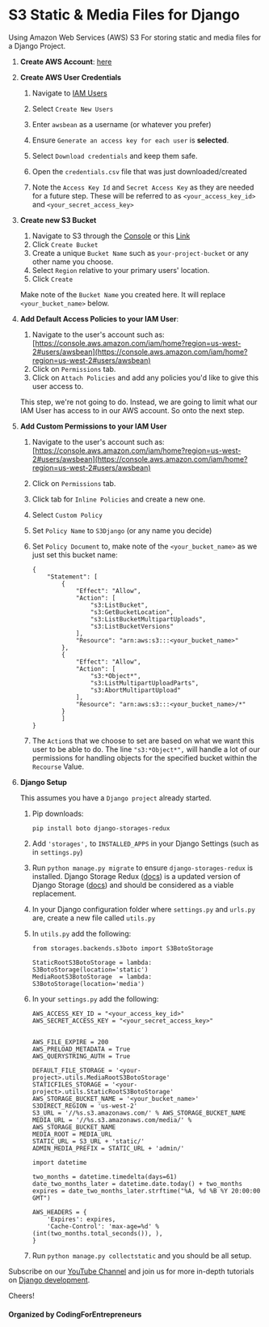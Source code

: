 # S3 Static & Media Files for Django

Using Amazon Web Services (AWS) S3 For storing static and media files for a Django Project.

1. **Create AWS Account**: [here](http://aws.amazon.com/)

2. **Create AWS User Credentials**
	
	1. Navigate to [IAM Users](https://console.aws.amazon.com/iam/home?#users)
	
	2. Select `Create New Users`
	
	3. Enter `awsbean` as a username (or whatever you prefer)
	
	4. Ensure `Generate an access key for each user` is **selected**.
	
	5. Select `Download credentials` and keep them safe. 
	
	6. Open the `credentials.csv` file that was just downloaded/created 

	7. Note the `Access Key Id` and `Secret Access Key` as they are needed for a future step. These will be referred to as `<your_access_key_id>` and `<your_secret_access_key>`

3. **Create new S3 Bucket**
	1. Navigate to S3 through the [Console](https://console.aws.amazon.com) or this [Link](https://console.aws.amazon.com/s3)
	2. Click `Create Bucket`
	3. Create a unique `Bucket Name` such as `your-project-bucket` or any other name you choose.
	4. Select `Region` relative to your primary users' location.
	5. Click `Create`

	Make note of the `Bucket Name` you created here. It will replace `<your_bucket_name>` below.

4. **Add Default Access Policies to your IAM User**:
	1. Navigate to the user's account such as: [https://console.aws.amazon.com/iam/home?region=us-west-2#users/awsbean](https://console.aws.amazon.com/iam/home?region=us-west-2#users/awsbean)
	2. Click on `Permissions` tab.
	3. Click on `Attach Policies` and add any policies you'd like to give this user access to.

	This step, we're not going to do. Instead, we are going to limit what our IAM User has access to in our AWS account. So onto the next step.

5. **Add Custom Permissions to your IAM User**
	1. Navigate to the user's account such as: [https://console.aws.amazon.com/iam/home?region=us-west-2#users/awsbean](https://console.aws.amazon.com/iam/home?region=us-west-2#users/awsbean)
	2. Click on `Permissions` tab.
	3. Click tab for `Inline Policies` and create a new one.
	4. Select `Custom Policy`
	5. Set `Policy Name` to `S3Django` (or any name you decide)
	6. Set `Policy Document` to, make note of the `<your_bucket_name>` as we just set this bucket name:
		```
		{
			"Statement": [
			    {
			        "Effect": "Allow",
			        "Action": [
			            "s3:ListBucket",
			            "s3:GetBucketLocation",
			            "s3:ListBucketMultipartUploads",
			            "s3:ListBucketVersions"
			        ],
			        "Resource": "arn:aws:s3:::<your_bucket_name>"
			    },
			    {
			        "Effect": "Allow",
			        "Action": [
			            "s3:*Object*",
			            "s3:ListMultipartUploadParts",
			            "s3:AbortMultipartUpload"
			        ],
			        "Resource": "arn:aws:s3:::<your_bucket_name>/*"
			    }
				]
		}
		```

	7. The `Action`s that we choose to set are based on what we want this user to be able to do. The line `"s3:*Object*",` will handle a lot of our permissions for handling objects for the specified bucket within the `Recourse` Value.


6. **Django Setup**

	This assumes you have a `Django project` already started.
	1. Pip downloads:

		```
		pip install boto django-storages-redux
		```
	2. Add `'storages',` to `INSTALLED_APPS` in your Django Settings (such as in `settings.py`)
	3. Run `python manage.py migrate` to ensure `django-storages-redux` is installed. Django Storage Redux ([docs](https://pypi.python.org/pypi/django-storages-redux)) is a updated version of Django Storage ([docs](https://django-storages.readthedocs.org/en/latest/)) and should be considered as a viable replacement. 
	5. In your Django configuration folder where `settings.py` and `urls.py` are, create a new file called `utils.py`
	6. In `utils.py` add the following:

		```
		from storages.backends.s3boto import S3BotoStorage

		StaticRootS3BotoStorage = lambda: S3BotoStorage(location='static')
		MediaRootS3BotoStorage  = lambda: S3BotoStorage(location='media')
		```

	7. In your `settings.py` add the following:

		```
		AWS_ACCESS_KEY_ID = "<your_access_key_id>"
		AWS_SECRET_ACCESS_KEY = "<your_secret_access_key>"


		AWS_FILE_EXPIRE = 200
		AWS_PRELOAD_METADATA = True
		AWS_QUERYSTRING_AUTH = True

		DEFAULT_FILE_STORAGE = '<your-project>.utils.MediaRootS3BotoStorage'
		STATICFILES_STORAGE = '<your-project>.utils.StaticRootS3BotoStorage'
		AWS_STORAGE_BUCKET_NAME = '<your_bucket_name>'
		S3DIRECT_REGION = 'us-west-2'
		S3_URL = '//%s.s3.amazonaws.com/' % AWS_STORAGE_BUCKET_NAME
		MEDIA_URL = '//%s.s3.amazonaws.com/media/' % AWS_STORAGE_BUCKET_NAME
		MEDIA_ROOT = MEDIA_URL
		STATIC_URL = S3_URL + 'static/'
		ADMIN_MEDIA_PREFIX = STATIC_URL + 'admin/'

		import datetime

		two_months = datetime.timedelta(days=61)
		date_two_months_later = datetime.date.today() + two_months
		expires = date_two_months_later.strftime("%A, %d %B %Y 20:00:00 GMT")

		AWS_HEADERS = { 
			'Expires': expires,
			'Cache-Control': 'max-age=%d' % (int(two_months.total_seconds()), ),
		}
		```

	8. Run `python manage.py collectstatic` and you should be all setup.



Subscribe on our [YouTube Channel](http://joincfe.com/youtube) and join us for more in-depth tutorials on [Django development](http://joincfe.com/enroll).


Cheers!


#### Organized by CodingForEntrepreneurs
